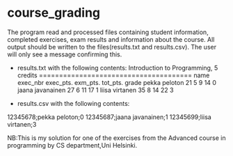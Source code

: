 # course_grading

The program read and processed files containing student information, completed exercises, exam results and information about the course. All output should be written to the files(results.txt and results.csv). The user will only see a message confirming this.

- results.txt with the following contents: <sample>
Introduction to Programming, 5 credits
======================================
name                          exec_nbr  exec_pts. exm_pts.  tot_pts.  grade
pekka peloton                 21        5         9         14        0
jaana javanainen              27        6         11        17        1
liisa virtanen                35        8         14        22        3


- results.csv with the following contents: <sample>

12345678;pekka peloton;0
12345687;jaana javanainen;1
12345699;liisa virtanen;3


NB:This is my solution for one of the exercises from the Advanced course in programming by CS department,Uni Helsinki.
